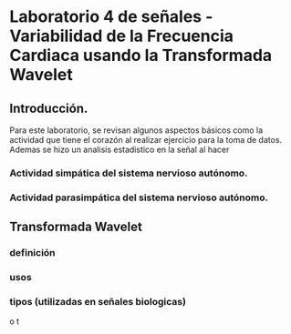 # Laboratorio 4 de señales - Variabilidad de la Frecuencia Cardiaca usando la Transformada Wavelet

## Introducción.
Para este laboratorio, se revisan algunos aspectos básicos como la actividad que tiene el corazón al realizar ejercicio para la toma de datos. Ademas se hizo un analisis estadistico en la señal al hacer 

### Actividad simpática del sistema nervioso autónomo.

### Actividad parasimpática del sistema nervioso autónomo.


## Transformada Wavelet

### definición

### usos 

### tipos (utilizadas en señales biologicas)




o
t
